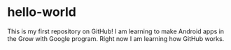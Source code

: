 # hello-world
This is my first repository on GitHub!
I am learning to make Android apps in the Grow with Google program. Right now I am learning how GitHub works.
